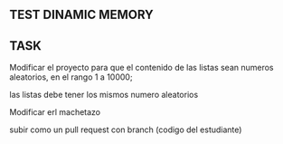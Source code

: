 ## TEST DINAMIC MEMORY

## TASK

Modificar el proyecto para que el contenido de las listas sean numeros aleatorios, en el rango 1 a 10000;

las listas debe tener los mismos numero aleatorios

Modificar erl machetazo

subir como un pull request con branch (codigo del estudiante)
